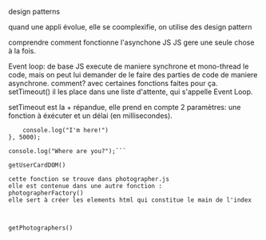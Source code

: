 design patterns

quand une appli évolue, elle se coomplexifie, on utilise des design pattern 

comprendre comment fonctionne l'asynchone JS
JS gere une seule chose à la fois.

Event loop:
de base JS execute de maniere synchrone et mono-thread le code, mais on peut lui demander de le faire des parties de code de maniere asynchrone.
comment? avec certaines fonctions faites pour ça.  setTimeout()
il les place dans une liste d'attente, qui s'appelle Event Loop.

setTimeout est la + répandue, elle prend en compte 2 paramètres: une fonction à éxécuter et un délai (en millisecondes).
```setTimeout(function() {
    console.log("I'm here!")
}, 5000);

console.log("Where are you?");```

getUserCardDOM()

cette fonction se trouve dans photographer.js
elle est contenue dans une autre fonction :
photographerFactory()
elle sert à créer les elements html qui constitue le main de l'index



getPhotographers()


